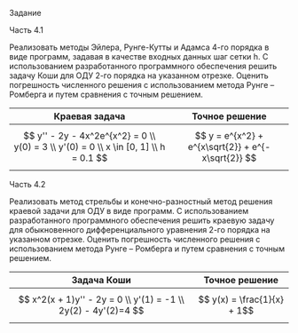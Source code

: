Задание

Часть 4.1

Реализовать методы Эйлера, Рунге-Кутты и Адамса 4-го порядка в виде программ, задавая в качестве входных данных шаг сетки h. С использованием разработанного программного обеспечения решить задачу Коши для ОДУ 2-го порядка на указанном отрезке. Оценить погрешность численного решения с использованием метода Рунге – Ромберга и путем сравнения с точным решением. 

| Краевая задача | Точное решение |
|:------:|:------:|
|$$ y'' - 2y - 4x^2e^{x^2} = 0 \\ y(0) = 3 \\ y'(0) = 0 \\ x \in [0, 1] \\ h = 0.1 $$|$$ y = e^{x^2} + e^{x\sqrt{2}} + e^{-x\sqrt{2}} $$|


Часть 4.2

Реализовать метод стрельбы и конечно-разностный метод решения краевой задачи для ОДУ в виде программ. С использованием разработанного программного обеспечения решить краевую задачу для обыкновенного дифференциального уравнения 2-го порядка на указанном отрезке. Оценить погрешность численного решения с использованием метода Рунге – Ромберга и путем сравнения с точным решением.  

| Задача Коши | Точное решение |
|:------:|:------:|
|$$ x^2(x + 1)y'' - 2y  = 0 \\ y'(1) = -1 \\ 2y(2) - 4y'(2)=4 $$| $$ y(x) = \frac{1}{x} + 1$$|



